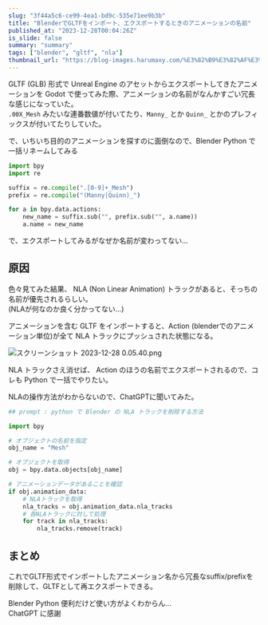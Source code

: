 ```yaml
---
slug: "3f44a5c6-ce99-4ea1-bd9c-535e71ee9b3b"
title: "BlenderでGLTFをインポート、エクスポートするときのアニメーションの名前"
published_at: "2023-12-28T00:04:26Z"
is_slide: false
summary: "summary"
tags: ["blender", "gltf", "nla"]
thumbnail_url: "https://blog-images.harumaxy.com/%E3%82%B9%E3%82%AF%E3%83%AA%E3%83%BC%E3%83%B3%E3%82%B7%E3%83%A7%E3%83%83%E3%83%88%202023-12-28%200.05.40.png"
---
```



GLTF (GLB) 形式で Unreal Engine のアセットからエクスポートしてきたアニメーションを Godot で使ってみた際、アニメーションの名前がなんかすごい冗長な感じになっていた。  
`.00X_Mesh` みたいな連番数値が付いてたり、`Manny_` とか `Quinn_` とかのプレフィックスが付いてたりしていた。


で、いちいち目的のアニメーションを探すのに面倒なので、Blender Python で一括リネームしてみる

```python
import bpy
import re

suffix = re.compile(".[0-9]+_Mesh")
prefix = re.compile("(Manny|Quinn)_")

for a in bpy.data.actions:
    new_name = suffix.sub("", prefix.sub("", a.name))
    a.name = new_name

```

で、エクスポートしてみるがなぜか名前が変わってない...

## 原因

色々見てみた結果、 NLA (Non Linear Animation) トラックがあると、そっちの名前が優先されるらしい。  
(NLAが何なのか良く分かってない...)

アニメーションを含む GLTF をインポートすると、Action (blenderでのアニメーション単位)が全て NLA トラックにプッシュされた状態になる。

![スクリーンショット 2023-12-28 0.05.40.png](https://blog-images.harumaxy.com/%E3%82%B9%E3%82%AF%E3%83%AA%E3%83%BC%E3%83%B3%E3%82%B7%E3%83%A7%E3%83%83%E3%83%88%202023-12-28%200.05.40.png)

NLA トラックさえ消せば、 Action のほうの名前でエクスポートされるので、コレも Python で一括でやりたい。

NLAの操作方法がわからないので、ChatGPTに聞いてみた。


```python
## prompt : python で Blender の NLA トラックを削除する方法

import bpy

# オブジェクトの名前を指定
obj_name = "Mesh"

# オブジェクトを取得
obj = bpy.data.objects[obj_name]

# アニメーションデータがあることを確認
if obj.animation_data:
    # NLAトラックを取得
    nla_tracks = obj.animation_data.nla_tracks
    # 各NLAトラックに対して処理
    for track in nla_tracks:
        nla_tracks.remove(track)

```

## まとめ

これでGLTF形式でインポートしたアニメーション名から冗長なsuffix/prefixを削除して、GLTFとして再エクスポートできる。

Blender Python 便利だけど使い方がよくわからん...  
ChatGPT に感謝